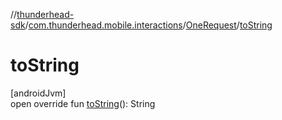 //[thunderhead-sdk](../../../index.md)/[com.thunderhead.mobile.interactions](../index.md)/[OneRequest](index.md)/[toString](to-string.md)

# toString

[androidJvm]\
open override fun [toString](to-string.md)(): String
